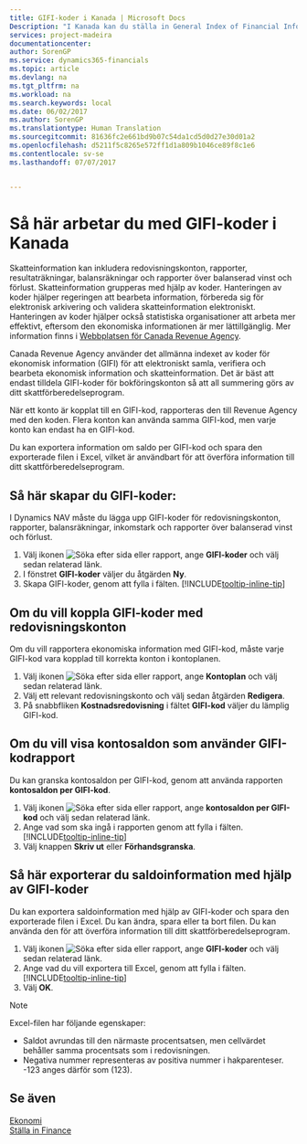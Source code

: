 ```yaml
---
title: GIFI-koder i Kanada | Microsoft Docs
Description: "I Kanada kan du ställa in General Index of Financial Information (GIFI)-koder och tilldela dem till redovisningskonton"
services: project-madeira
documentationcenter: 
author: SorenGP
ms.service: dynamics365-financials
ms.topic: article
ms.devlang: na
ms.tgt_pltfrm: na
ms.workload: na
ms.search.keywords: local
ms.date: 06/02/2017
ms.author: SorenGP
ms.translationtype: Human Translation
ms.sourcegitcommit: 81636fc2e661bd9b07c54da1cd5d0d27e30d01a2
ms.openlocfilehash: d5211f5c8265e572ff1d1a809b1046ce89f8c1e6
ms.contentlocale: sv-se
ms.lasthandoff: 07/07/2017


---
```

# <a name="how-to-work-with-gifi-codes-in-canada"></a>Så här arbetar du med GIFI-koder i Kanada
Skatteinformation kan inkludera redovisningskonton, rapporter, resultaträkningar, balansräkningar och rapporter över balanserad vinst och förlust. Skatteinformation grupperas med hjälp av koder. Hanteringen av koder hjälper regeringen att bearbeta information, förbereda sig för elektronisk arkivering och validera skatteinformation elektroniskt. Hanteringen av koder hjälper också statistiska organisationer att arbeta mer effektivt, eftersom den ekonomiska informationen är mer lättillgänglig. Mer information finns i [Webbplatsen för Canada Revenue Agency](http://www.cra-arc.gc.ca/).

Canada Revenue Agency använder det allmänna indexet av koder för ekonomisk information (GIFI) för att elektroniskt samla, verifiera och bearbeta ekonomisk information och skatteinformation. Det är bäst att endast tilldela GIFI-koder för bokföringskonton så att all summering görs av ditt skattförberedelseprogram.

När ett konto är kopplat till en GIFI-kod, rapporteras den till Revenue Agency med den koden. Flera konton kan använda samma GIFI-kod, men varje konto kan endast ha en GIFI-kod.

Du kan exportera information om saldo per GIFI-kod och spara den exporterade filen i Excel, vilket är användbart för att överföra information till ditt skattförberedelseprogram.

## <a name="to-set-up-gifi-codes"></a>Så här skapar du GIFI-koder:
I Dynamics NAV måste du lägga upp GIFI-koder för redovisningskonton, rapporter, balansräkningar, inkomstark och rapporter över balanserad vinst och förlust.

1. Välj ikonen ![Söka efter sida eller rapport](media/ui-search/search_small.png "ikonen Söka efter sida eller rapport"), ange **GIFI-koder** och välj sedan relaterad länk.
2. I fönstret **GIFI-koder** väljer du åtgärden **Ny**.
3. Skapa GIFI-koder, genom att fylla i fälten. [!INCLUDE[tooltip-inline-tip](includes/tooltip-inline-tip_md.md)]

## <a name="to-associate-gifi-codes-with-gl-accounts"></a>Om du vill koppla GIFI-koder med redovisningskonton
Om du vill rapportera ekonomiska information med GIFI-kod, måste varje GIFI-kod vara kopplad till korrekta konton i kontoplanen.

1. Välj ikonen ![Söka efter sida eller rapport](media/ui-search/search_small.png "ikonen Söka efter sida eller rapport"), ange **Kontoplan** och välj sedan relaterad länk.
2. Välj ett relevant redovisningskonto och välj sedan åtgärden **Redigera**.
3. På snabbfliken **Kostnadsredovisning** i fältet **GIFI-kod** väljer du lämplig GIFI-kod.

## <a name="to-view-account-balances-using-the-gifi-code-report"></a>Om du vill visa kontosaldon som använder GIFI-kodrapport
Du kan granska kontosaldon per GIFI-kod, genom att använda rapporten **kontosaldon per GIFI-kod**.

1. Välj ikonen ![Söka efter sida eller rapport](media/ui-search/search_small.png "ikonen Söka efter sida eller rapport"), ange **kontosaldon per GIFI-kod** och välj sedan relaterad länk.
2. Ange vad som ska ingå i rapporten genom att fylla i fälten. [!INCLUDE[tooltip-inline-tip](includes/tooltip-inline-tip_md.md)]
3. Välj knappen **Skriv ut** eller **Förhandsgranska**.

## <a name="to-export-balance-information-using-gifi-codes"></a>Så här exporterar du saldoinformation med hjälp av GIFI-koder
Du kan exportera saldoinformation med hjälp av GIFI-koder och spara den exporterade filen i Excel. Du kan ändra, spara eller ta bort filen. Du kan använda den för att överföra information till ditt skattförberedelseprogram.

1. Välj ikonen ![Söka efter sida eller rapport](media/ui-search/search_small.png "ikonen Söka efter sida eller rapport"), ange **GIFI-koder** och välj sedan relaterad länk.
2. Ange vad du vill exportera till Excel, genom att fylla i fälten. [!INCLUDE[tooltip-inline-tip](includes/tooltip-inline-tip_md.md)]
3. Välj **OK**.

> [!NOTE]  
>   Excel-filen har följande egenskaper:

* Saldot avrundas till den närmaste procentsatsen, men cellvärdet behåller samma procentsats som i redovisningen.
* Negativa nummer representeras av positiva nummer i hakparenteser. -123 anges därför som (123).

## <a name="see-also"></a>Se även
[Ekonomi](finance.md)   
[Ställa in Finance](finance-setup-finance.md)

